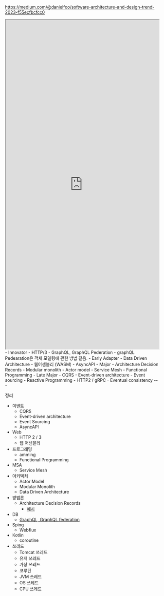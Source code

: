 https://medium.com/@danielfoo/software-architecture-and-design-trend-2023-f55ecfbcfcc0
<iframe src="https://medium.com/@danielfoo/software-architecture-and-design-trend-2023-f55ecfbcfcc0" width="100%" height="1080px"></iframe>
- Innovator
	- HTTP/3
	- GraphQL, GraphQL Pederation
		- graphQL Pedearation은 객체 모델링에 관한 방법 같음.
- Early Adapter
	- Data Driven Architecture
	- 웹어셈블리 (WASM)
	- AsyncAPI
- Major
	- Architecture Decision Records
	- Modular monolith
	- Actor model
	- Service Mesh
	- Functional Programming
- Late Major
	- CQRS
	- Event-driven architecture
	- Event sourcing
	- Reactive Programming
	- HTTP2 / gRPC
	- Eventual consistency
---

정리
- 이벤트
	- CQRS
	- Event-driven architecture
	- Event Sourcing
	- AsyncAPI
- Web
	- HTTP 2 / 3
	- 웹 어셈블리
- 프로그래밍
	- amming
	- Functional Programming
- MSA
	- Service Mesh
- 아키텍처
	- Actor Model
	- Modular Monolith
	- Data Driven Architecture
- 방법론
	- Architecture Decision Records
		- [예시](https://github.com/alphagov/govuk-aws/tree/main/docs/architecture/decisions)
- DB
	- [GraphQL, GraphQL federation](obsidian://open?vault=LEO&file=%EC%A7%80%EC%8B%9D%2F%EA%B5%AC%ED%98%84%EC%B2%B4%2F3.%20%ED%94%84%EB%A0%88%EC%9E%84%EC%9B%8C%ED%81%AC%2FSpring%2FgraphQL%2FgraphQL%20%EC%A0%95%EB%A6%AC)
- Sping
	- Webflux
- Kotlin
	- coroutine
- 쓰레드
	- Tomcat 쓰레드
	- 유저 쓰레드
	- 가상 쓰레드
	- 코루틴
	- JVM 쓰레드
	- OS 쓰레드
	- CPU 쓰레드

